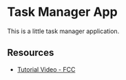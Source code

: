 # Task Manager App

This is a little task manager application.

## Resources
  * [Tutorial Video - FCC](https://www.youtube.com/watch?v=qwfE7fSVaZM)